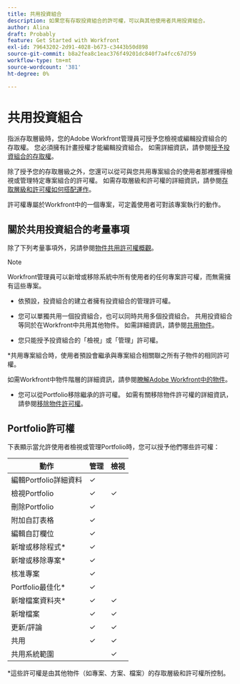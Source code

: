 ```yaml
---
title: 共用投資組合
description: 如果您有存取投資組合的許可權，可以與其他使用者共用投資組合。
author: Alina
draft: Probably
feature: Get Started with Workfront
exl-id: 79643202-2d91-4028-b673-c3443b50d898
source-git-commit: b8a2fea8c1eac376f49201dc840f7a4fcc67d759
workflow-type: tm+mt
source-wordcount: '381'
ht-degree: 0%

---
```


# 共用投資組合

指派存取層級時，您的Adobe Workfront管理員可授予您檢視或編輯投資組合的存取權。 您必須擁有計畫授權才能編輯投資組合。 如需詳細資訊，請參閱[授予投資組合的存取權](../../administration-and-setup/add-users/configure-and-grant-access/grant-access-portfolios.md)。

除了授予您的存取層級之外，您還可以從可與您共用專案組合的使用者那裡獲得檢視或管理特定專案組合的許可權。 如需存取層級和許可權的詳細資訊，請參閱[存取層級和許可權如何搭配運作](../../administration-and-setup/add-users/access-levels-and-object-permissions/how-access-levels-permissions-work-together.md)。

許可權專屬於Workfront中的一個專案，可定義使用者可對該專案執行的動作。

## 關於共用投資組合的考量事項

除了下列考量事項外，另請參閱[物件共用許可權概觀](../../workfront-basics/grant-and-request-access-to-objects/sharing-permissions-on-objects-overview.md)。

>[!NOTE]
>
>Workfront管理員可以新增或移除系統中所有使用者的任何專案許可權，而無需擁有這些專案。

* 依預設，投資組合的建立者擁有投資組合的管理許可權。
* 您可以單獨共用一個投資組合，也可以同時共用多個投資組合。 共用投資組合等同於在Workfront中共用其他物件。 如需詳細資訊，請參閱[共用物件](../../workfront-basics/grant-and-request-access-to-objects/share-an-object.md)。

* 您只能授予投資組合的「檢視」或「管理」許可權。
</span>
*共用專案組合時，使用者預設會繼承與專案組合相關聯之所有子物件的相同許可權。

如需Workfront中物件階層的詳細資訊，請參閱[瞭解Adobe Workfront中的物件](../../workfront-basics/navigate-workfront/workfront-navigation/understand-objects.md)。

* 您可以從Portfolio移除繼承的許可權。 如需有關移除物件許可權的詳細資訊，請參閱[移除物件許可權](../../workfront-basics/grant-and-request-access-to-objects/remove-permissions-from-objects.md)。

## Portfolio許可權

下表顯示當允許使用者檢視或管理Portfolio時，您可以授予他們哪些許可權：

| **動作** | **管理** | **檢視** |
|---|---|---|
| 編輯Portfolio詳細資料 | ✓ |   |
| 檢視Portfolio | ✓ | ✓ |
| 刪除Portfolio | ✓ |   |
| 附加自訂表格 | ✓ |   |
| 編輯自訂欄位 | ✓ |   |
| 新增或移除程式&#42; | ✓ |   |
| 新增或移除專案&#42; | ✓ |   |
| 核准專案 | ✓ |   |
| Portfolio最佳化&#42; | ✓ |   |
| 新增檔案資料夾&#42; | ✓ | ✓ |
| 新增檔案 | ✓ | ✓ |
| 更新/評論 | ✓ | ✓ |
| 共用 | ✓ | ✓ |
| 共用系統範圍 |   | ✓ |

*這些許可權是由其他物件（如專案、方案、檔案）的存取層級和許可權所控制。
